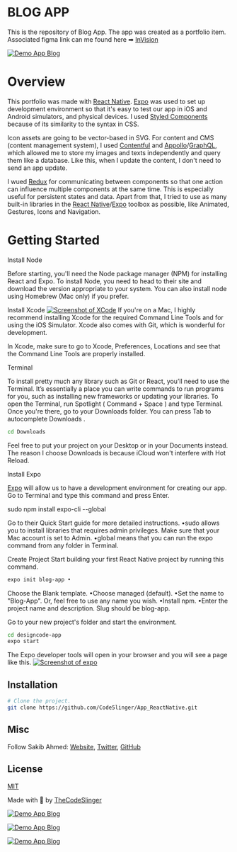 # BLOG APP

This is the repository of Blog App. The app was created as a portfolio item. Associated figma link can me found here ➡ [InVision](https://www.dropbox.com/s/4av17693kc1gxj7/DesignCode-ReactNative.zip?dl=0)


[![Demo App Blog](Hero.jpg)](https://youtu.be/BoQ4NVdfwXc)

# Overview

This portfolio was made with [React Native](https://reactnative.dev/). [Expo](https://expo.io/) was used to set up development environment so that it's easy to test our app in iOS and Android simulators, and physical devices. I used [Styled Components](https://styled-components.com/) because of its similarity to the syntax in CSS.

Icon assets are going to be vector-based in SVG. For content and CMS (content management system), I used [Contentful](https://www.contentful.com/) and [Appollo](https://www.apollo.io/)/[GraphQL](https://graphql.org/), which allowed me to store my images and texts independently and query them like a database. Like this, when I update the content, I don't need to send an app update.

I wued [Redux](https://redux.js.org/) for communicating between components so that one action can influence multiple components at the same time. This is especially useful for persistent states and data. Apart from that, I tried to use as many built-in libraries in the [React Native](https://reactnative.dev/)/[Expo](https://expo.io/) toolbox as possible, like Animated, Gestures, Icons and Navigation.

# Getting Started

Install Node

Before starting, you'll need the Node package manager (NPM) for installing React and Expo. To install Node, you need to head to their site and download the version appropriate to your system. You can also install node using Homebrew (Mac only) if you prefer.

Install Xcode
[![Screenshot of XCode](xcode.png)](https://1st.sakib.works/)
If you're on a Mac, I highly recommend installing Xcode for the required Command Line Tools and for using the iOS Simulator. Xcode also comes with Git, which is wonderful for development.

In Xcode, make sure to go to Xcode, Preferences, Locations and see that the Command Line Tools are properly installed.

Terminal

To install pretty much any library such as Git or React, you’ll need to use the Terminal. It’s essentially a place you can write commands to run programs for you, such as installing new frameworks or updating your libraries. To open the Terminal, run Spotlight ( Command + Space ) and type Terminal. Once you're there, go to your Downloads folder. You can press Tab to autocomplete Downloads .

```sh
cd Downloads
```

Feel free to put your project on your Desktop or in your Documents instead. The reason I choose Downloads is because iCloud won't interfere with Hot Reload.

Install Expo

[Expo](https://expo.io/) will allow us to have a development environment for creating our app. Go to Terminal and type this command and press Enter.

sudo npm install expo-cli --global

Go to their Quick Start guide for more detailed instructions.
•sudo allows you to install libraries that requires admin privileges. Make sure that your Mac account is set to Admin.
•global means that you can run the expo command from any folder in Terminal.

Create Project
Start building your first React Native project by running this command.

```sh
expo init blog-app •
```

Choose the Blank template.
•Choose managed (default).
•Set the name to "Blog-App". Or, feel free to use any name you wish.
•Install npm.
•Enter the project name and description. Slug should be blog-app.

Go to your new project's folder and start the environment.

```sh
cd designcode-app
expo start
```

The Expo developer tools will open in your browser and you will see a page like this.
[![Screenshot of expo](expo.png)](https://1st.sakib.works/)

## Installation

```sh
# Clone the project.
git clone https://github.com/Code5linger/App_ReactNative.git
```

## Misc

Follow Sakib Ahmed: [Website](http://www.thecodeslinger.me), [Twitter](https://twitter.com/), [GitHub](https://github.com/)

## License

[MIT](LICENSE)

Made with :blue_heart: by [TheCodeSlinger](http://www.thecodeslinger.me)

[![Demo App Blog](Hero.jpg)](https://youtu.be/BoQ4NVdfwXc)

[![Demo App Blog](https://youtu.be/BoQ4NVdfwXc)](https://youtu.be/BoQ4NVdfwXc)

[![Demo App Blog](https://i.ibb.co/JHtxc4q/ezgif-com-gif-maker.gif)](https://youtu.be/BoQ4NVdfwXc)
